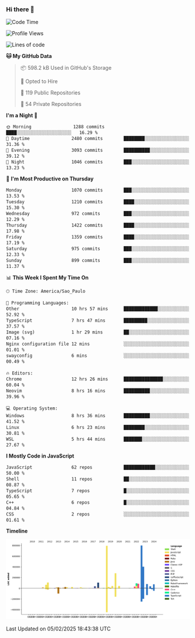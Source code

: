 ### Hi there 👋

<!--START_SECTION:waka-->
![Code Time](http://img.shields.io/badge/Code%20Time-6%2C857%20hrs%2033%20mins-blue)

![Profile Views](http://img.shields.io/badge/Profile%20Views-1-blue)

![Lines of code](https://img.shields.io/badge/From%20Hello%20World%20I%27ve%20Written-3.3%20million%20lines%20of%20code-blue)

**🐱 My GitHub Data** 

> 📦 598.2 kB Used in GitHub's Storage 
 > 
> 💼 Opted to Hire
 > 
> 📜 119 Public Repositories 
 > 
> 🔑 54 Private Repositories 
 > 
**I'm a Night 🦉** 

```text
🌞 Morning                1288 commits        ████░░░░░░░░░░░░░░░░░░░░░   16.29 % 
🌆 Daytime                2480 commits        ████████░░░░░░░░░░░░░░░░░   31.36 % 
🌃 Evening                3093 commits        ██████████░░░░░░░░░░░░░░░   39.12 % 
🌙 Night                  1046 commits        ███░░░░░░░░░░░░░░░░░░░░░░   13.23 % 
```
📅 **I'm Most Productive on Thursday** 

```text
Monday                   1070 commits        ███░░░░░░░░░░░░░░░░░░░░░░   13.53 % 
Tuesday                  1210 commits        ████░░░░░░░░░░░░░░░░░░░░░   15.30 % 
Wednesday                972 commits         ███░░░░░░░░░░░░░░░░░░░░░░   12.29 % 
Thursday                 1422 commits        ████░░░░░░░░░░░░░░░░░░░░░   17.98 % 
Friday                   1359 commits        ████░░░░░░░░░░░░░░░░░░░░░   17.19 % 
Saturday                 975 commits         ███░░░░░░░░░░░░░░░░░░░░░░   12.33 % 
Sunday                   899 commits         ███░░░░░░░░░░░░░░░░░░░░░░   11.37 % 
```


📊 **This Week I Spent My Time On** 

```text
🕑︎ Time Zone: America/Sao_Paulo

💬 Programming Languages: 
Other                    10 hrs 57 mins      █████████████░░░░░░░░░░░░   52.92 % 
TypeScript               7 hrs 47 mins       █████████░░░░░░░░░░░░░░░░   37.57 % 
Image (svg)              1 hr 29 mins        ██░░░░░░░░░░░░░░░░░░░░░░░   07.16 % 
Nginx configuration file 12 mins             ░░░░░░░░░░░░░░░░░░░░░░░░░   01.01 % 
swayconfig               6 mins              ░░░░░░░░░░░░░░░░░░░░░░░░░   00.49 % 

🔥 Editors: 
Chrome                   12 hrs 26 mins      ███████████████░░░░░░░░░░   60.04 % 
Neovim                   8 hrs 16 mins       ██████████░░░░░░░░░░░░░░░   39.96 % 

💻 Operating System: 
Windows                  8 hrs 36 mins       ██████████░░░░░░░░░░░░░░░   41.52 % 
Linux                    6 hrs 23 mins       ████████░░░░░░░░░░░░░░░░░   30.81 % 
WSL                      5 hrs 44 mins       ███████░░░░░░░░░░░░░░░░░░   27.67 % 
```

**I Mostly Code in JavaScript** 

```text
JavaScript               62 repos            ████████████░░░░░░░░░░░░░   50.00 % 
Shell                    11 repos            ██░░░░░░░░░░░░░░░░░░░░░░░   08.87 % 
TypeScript               7 repos             █░░░░░░░░░░░░░░░░░░░░░░░░   05.65 % 
C++                      6 repos             █░░░░░░░░░░░░░░░░░░░░░░░░   04.84 % 
CSS                      2 repos             ░░░░░░░░░░░░░░░░░░░░░░░░░   01.61 % 
```



**Timeline**

![Lines of Code chart](https://raw.githubusercontent.com/jampow/jampow/master/assets/bar_graph.png)


 Last Updated on 05/02/2025 18:43:38 UTC
<!--END_SECTION:waka-->
